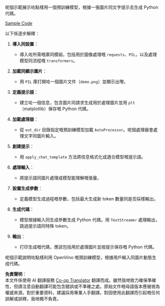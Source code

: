<!--
CO_OP_TRANSLATOR_METADATA:
{
  "original_hash": "d7d7afa242a4a041ff4193546d4baf16",
  "translation_date": "2025-05-08T05:26:43+00:00",
  "source_file": "md/02.Application/04.Vision/Phi3/E2E_OpenVino_Phi3Vision.md",
  "language_code": "hk"
}
-->
呢個示範展示咗點樣用一個預訓練模型，根據一張圖片同文字提示去生成 Python 代碼。

[Sample Code](../../../../../../code/06.E2E/E2E_OpenVino_Phi3-vision.ipynb)

以下係逐步解釋：

1. **導入同設置**：
   - 導入咗所需嘅庫同模組，包括用於圖像處理嘅 `requests`、`PIL`，以及處理模型同流程嘅 `transformers`。

2. **加載同顯示圖片**：
   - 用 `PIL` 庫打開咗一個圖片文件（`demo.png`）並顯示出嚟。

3. **定義提示語**：
   - 建立咗一個信息，包含圖片同請求生成用於處理圖片並用 `plt`（matplotlib）保存嘅 Python 代碼。

4. **加載處理器**：
   - 從 `out_dir` 目錄指定嘅預訓練模型加載 `AutoProcessor`。呢個處理器會處理文字同圖片輸入。

5. **創建提示**：
   - 用 `apply_chat_template` 方法將信息格式化成適合模型嘅提示語。

6. **處理輸入**：
   - 將提示語同圖片處理成模型能理解嘅張量。

7. **設置生成參數**：
   - 定義模型生成過程嘅參數，包括最大生成新 token 數量同是否採樣輸出。

8. **生成代碼**：
   - 模型根據輸入同生成參數生成 Python 代碼。用 `TextStreamer` 處理輸出，跳過提示語同特殊 token。

9. **輸出**：
   - 打印生成嘅代碼，應該包括用於處理圖片並按提示保存嘅 Python 代碼。

呢個示範說明咗點樣利用 OpenVino 嘅預訓練模型，根據用戶輸入同圖片動態生成代碼。

**免責聲明**：  
本文件係使用 AI 翻譯服務 [Co-op Translator](https://github.com/Azure/co-op-translator) 翻譯而成。雖然我哋致力確保準確性，但請注意自動翻譯可能包含錯誤或不準確之處。原始文件嘅母語版本應被視為權威來源。對於重要資料，建議採用專業人手翻譯。對因使用此翻譯而引起嘅任何誤解或誤釋，我哋概不負責。